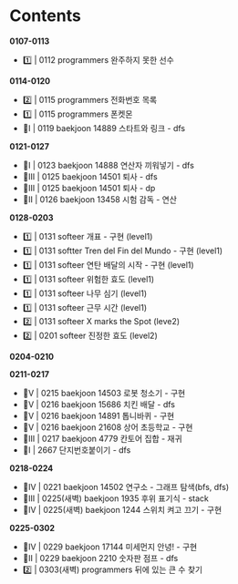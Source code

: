 # Contents

**0107-0113**
* 1️⃣ | 0112 programmers 완주하지 못한 선수

**0114-0120**
* 2️⃣ | 0115 programmers 전화번호 목록
* 1️⃣ | 0115 programmers 폰켓몬
* 🥈I | 0119 baekjoon 14889 스타트와 링크 - dfs

**0121-0127**
* 🥈I | 0123 baekjoon 14888 연산자 끼워넣기 - dfs
* 🥈III | 0125 baekjoon 14501 퇴사 - dfs
* 🥈III | 0125 baekjoon 14501 퇴사 - dp
* 🥉II | 0126 baekjoon 13458 시험 감독 - 연산

**0128-0203**
* 1️⃣ | 0131 softeer 개표 - 구현 (level1)
* 1️⃣ | 0131 softter Tren del Fin del Mundo - 구현 (level1)
* 1️⃣ | 0131 softeer 연탄 배달의 시작 - 구현 (level1)
* 1️⃣ | 0131 softeer 위험한 효도 (level1)
* 1️⃣ | 0131 softeer 나무 심기 (level1)
* 1️⃣ | 0131 softeer 근무 시간 (level1)
* 2️⃣ | 0131 softeer X marks the Spot (leve2)
* 2️⃣ | 0201 softeer 진정한 효도 (level2)

**0204-0210**

**0211-0217**
* 🥇V | 0215 baekjoon 14503 로봇 청소기 - 구현
* 🥇V | 0216 baekjoon 15686 치킨 배달 - dfs
* 🥇V | 0216 baekjoon 14891 톱니바퀴 - 구현
* 🥇V | 0216 baekjoon 21608 상어 초등학교 - 구현
* 🥈III | 0217 baekjoon 4779 칸토어 집합 - 재귀
* 🥈I | 2667 단지번호붙이기 - dfs

**0218-0224**
* 🥇IV | 0221 baekjoon 14502 연구소 - 그래프 탐색(bfs, dfs)
* 🥈III | 0225(새벽) baekjoon 1935 후위 표기식 - stack
* 🥈IV | 0225(새벽) baekjoon 1244 스위치 켜고 끄기 - 구현

**0225-0302**
* 🥇IV | 0229 baekjoon 17144 미세먼지 안녕! - 구현
* 🥈II | 0229 baekjoon 2210 숫자판 점프 - dfs
* 2️⃣ | 0303(새벽) programmers 뒤에 있는 큰 수 찾기 

